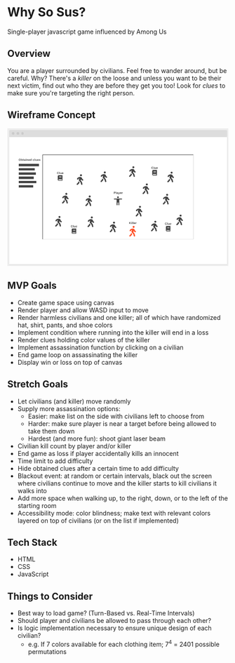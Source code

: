 # Why So Sus?

Single-player javascript game influenced by Among Us

## Overview

You are a player surrounded by civilians. Feel free to wander around, but be careful. Why? There's a _killer_ on the loose and unless you want to be their next victim, find out who they are before they get you too! Look for _clues_ to make sure you're targeting the right person.

## Wireframe Concept

![Wireframe](./img/wireframe.png)

## MVP Goals

* Create game space using canvas
* Render player and allow WASD input to move
* Render harmless civilians and one killer; all of which have randomized hat, shirt, pants, and shoe colors
* Implement condition where running into the killer will end in a loss
* Render clues holding color values of the killer
* Implement assassination function by clicking on a civilian
* End game loop on assassinating the killer
* Display win or loss on top of canvas

## Stretch Goals

* Let civilians (and killer) move randomly
* Supply more assassination options:
    * Easier: make list on the side with civilians left to choose from
    * Harder: make sure player is near a target before being allowed to take them down
    * Hardest (and more fun): shoot giant laser beam
* Civilian kill count by player and/or killer
* End game as loss if player accidentally kills an innocent
* Time limit to add difficulty
* Hide obtained clues after a certain time to add difficulty
* Blackout event: at random or certain intervals, black out the screen where civilians continue to move and the killer starts to kill civilians it walks into
* Add more space when walking up, to the right, down, or to the left of the starting room
* Accessibility mode: color blindness; make text with relevant colors layered on top of civilians (or on the list if implemented)

## Tech Stack

* HTML
* CSS
* JavaScript

## Things to Consider

* Best way to load game? (Turn-Based vs. Real-Time Intervals)
* Should player and civilians be allowed to pass through each other?
* Is logic implementation necessary to ensure unique design of each civilian?
    * e.g. If 7 colors available for each clothing item; 7<sup>4</sup> = 2401 possible permutations